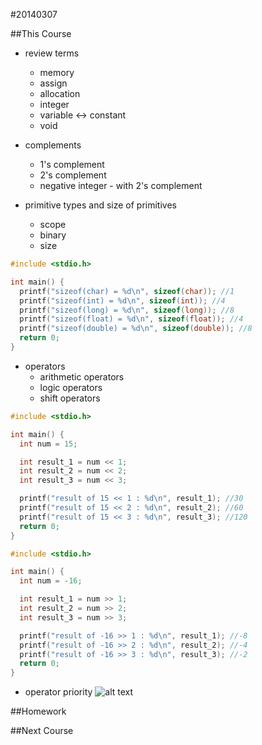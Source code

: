 #20140307

##This Course
- review terms
  - memory
  - assign
  - allocation
  - integer
  - variable <-> constant
  - void

- complements
  - 1's complement
  - 2's complement
  - negative integer - with 2's complement

- primitive types and size of primitives
  - scope
  - binary
  - size

```c
#include <stdio.h>

int main() {
  printf("sizeof(char) = %d\n", sizeof(char)); //1
  printf("sizeof(int) = %d\n", sizeof(int)); //4
  printf("sizeof(long) = %d\n", sizeof(long)); //8
  printf("sizeof(float) = %d\n", sizeof(float)); //4
  printf("sizeof(double) = %d\n", sizeof(double)); //8
  return 0;
}
```

- operators
  - arithmetic operators
  - logic operators
  - shift operators

```c
#include <stdio.h>

int main() {
  int num = 15;

  int result_1 = num << 1;
  int result_2 = num << 2;
  int result_3 = num << 3;

  printf("result of 15 << 1 : %d\n", result_1); //30
  printf("result of 15 << 2 : %d\n", result_2); //60
  printf("result of 15 << 3 : %d\n", result_3); //120
  return 0;
}
```

```c
#include <stdio.h>

int main() {
  int num = -16;

  int result_1 = num >> 1;
  int result_2 = num >> 2;
  int result_3 = num >> 3;

  printf("result of -16 >> 1 : %d\n", result_1); //-8
  printf("result of -16 >> 2 : %d\n", result_2); //-4
  printf("result of -16 >> 3 : %d\n", result_3); //-2
  return 0;
}

```
  - operator priority
  ![alt text](http://www2.its.strath.ac.uk/courses/c/_7193_tabular246.gif)



##Homework

##Next Course
